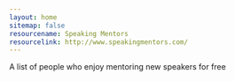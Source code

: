 ```yaml
---
layout: home
sitemap: false
resourcename: Speaking Mentors
resourcelink: http://www.speakingmentors.com/
---
```

A list of people who enjoy mentoring new speakers for free

